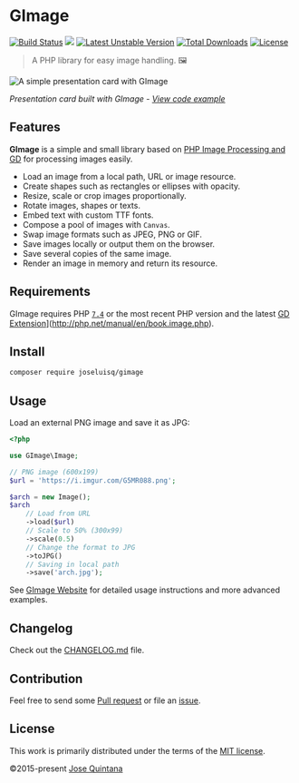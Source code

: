 # GImage

[![Build Status](https://github.com/joseluisq/gimage/actions/workflows/devel.yml/badge.svg?branch=master)](https://github.com/joseluisq/gimage/actions/workflows/devel.yml) [![](https://poser.pugx.org/joseluisq/gimage/version)](https://packagist.org/packages/joseluisq/gimage) [![Latest Unstable Version](https://poser.pugx.org/joseluisq/gimage/v/unstable)](//packagist.org/packages/joseluisq/gimage) [![Total Downloads](https://poser.pugx.org/joseluisq/gimage/downloads)](https://packagist.org/packages/joseluisq/gimage) [![License](https://poser.pugx.org/joseluisq/gimage/license)](https://packagist.org/packages/joseluisq/gimage)

> A PHP library for easy image handling. 🖼

![A simple presentation card with GImage](https://cloud.githubusercontent.com/assets/1700322/18941713/eed7fa34-85d8-11e6-8033-bf787e4aa236.png)

_Presentation card built with GImage - [View code example](https://joseluisq.github.io/gimage/examples/creating-a-presentation-card/)_

## Features

__GImage__ is a simple and small library based on [PHP Image Processing and GD](http://php.net/manual/en/book.image.php) for processing images easily.

- Load an image from a local path, URL or image resource.
- Create shapes such as rectangles or ellipses with opacity.
- Resize, scale or crop images proportionally.
- Rotate images, shapes or texts.
- Embed text with custom TTF fonts.
- Compose a pool of images with `Canvas`.
- Swap image formats such as JPEG, PNG or GIF.
- Save images locally or output them on the browser.
- Save several copies of the same image.
- Render an image in memory and return its resource.

## Requirements

GImage requires PHP [`7.4`](https://www.php.net/releases/7_4_0.php) or the most recent PHP version and the latest [GD Extension](http://php.net/manual/en/book.image.php)](http://php.net/manual/en/book.image.php).

## Install

```sh
composer require joseluisq/gimage
```

## Usage

Load an external PNG image and save it as JPG:

```php
<?php

use GImage\Image;

// PNG image (600x199)
$url = 'https://i.imgur.com/G5MR088.png';

$arch = new Image();
$arch
    // Load from URL
    ->load($url)
    // Scale to 50% (300x99)
    ->scale(0.5)
    // Change the format to JPG
    ->toJPG()
    // Saving in local path
    ->save('arch.jpg');
```

See [GImage Website](https://bit.ly/gimage-php) for detailed usage instructions and more advanced examples.

## Changelog

Check out the [CHANGELOG.md](./CHANGELOG.md) file.

## Contribution

Feel free to send some [Pull request](https://github.com/joseluisq/gimage/pulls) or file an [issue](https://github.com/joseluisq/gimage/issues).

## License

This work is primarily distributed under the terms of the [MIT license](LICENSE-MIT).

©2015-present [Jose Quintana](https://joseluisq.net)
